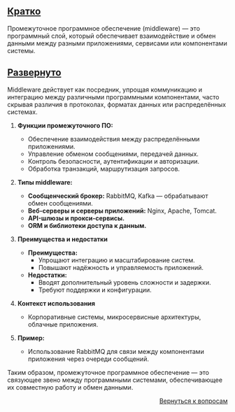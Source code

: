 ## <u>Кратко</u>

Промежуточное программное обеспечение (middleware) — это программный слой, который обеспечивает взаимодействие и обмен
данными между разными приложениями, сервисами или компонентами системы.

## <u>Развернуто</u>

Middleware действует как посредник, упрощая коммуникацию и интеграцию между различными программными компонентами, часто
скрывая различия в протоколах, форматах данных или распределённых системах.

1. **Функции промежуточного ПО:**
    - Обеспечение взаимодействия между распределёнными приложениями.
    - Управление обменом сообщениями, передачей данных.
    - Контроль безопасности, аутентификации и авторизации.
    - Обработка транзакций, маршрутизация запросов.

2. **Типы middleware:**
    - **Сообщенческий брокер:** RabbitMQ, Kafka — обрабатывают обмен сообщениями.
    - **Веб-серверы и серверы приложений:** Nginx, Apache, Tomcat.
    - **API-шлюзы и прокси-сервисы.**
    - **ORM и библиотеки доступа к данным.**

3. **Преимущества и недостатки**
    - **Преимущества:**
        - Упрощают интеграцию и масштабирование систем.
        - Повышают надёжность и управляемость приложений.
    - **Недостатки:**
        - Вводят дополнительный уровень сложности и задержки.
        - Требуют поддержки и конфигурации.

4. **Контекст использования**
    - Корпоративные системы, микросервисные архитектуры, облачные приложения.

5. **Пример:**
    - Использование RabbitMQ для связи между компонентами приложения через очереди сообщений.

Таким образом, промежуточное программное обеспечение — это связующее звено между программными системами, обеспечивающее
их совместную работу и обмен данными.

<div align="right">

[Вернуться к вопросам](../Вопросы.md)

</div>
